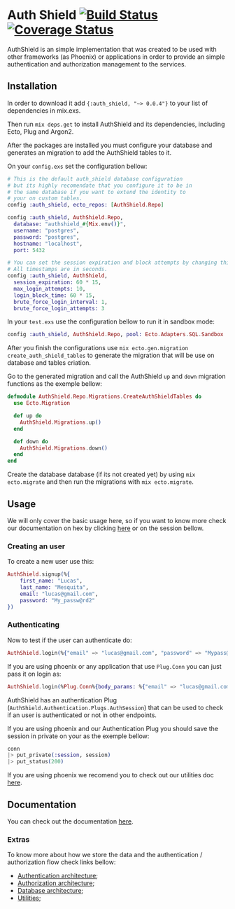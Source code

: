 # Auth Shield [![Build Status](https://travis-ci.com/lcpojr/auth_shield.svg?branch=master)](https://travis-ci.com/lcpojr/auth_shield) [![Coverage Status](https://coveralls.io/repos/github/lcpojr/auth_shield/badge.svg?branch=master)](https://coveralls.io/github/lcpojr/auth_shield?branch=master)

AuthShield is an simple implementation that was created to be used with other frameworks (as Phoenix) or applications in order to provide an simple authentication and authorization management to the services.

## Installation

In order to download it add `{:auth_shield, "~> 0.0.4"}` to your list of dependencies in mix.exs.

Then run `mix deps.get` to install AuthShield and its dependencies, including Ecto, Plug and Argon2.

After the packages are installed you must configure your database and generates an migration to add the AuthShield tables to it.

On your `config.exs` set the configuration bellow:

```elixir
# This is the default auth_shield database configuration
# but its highly recomendate that you configure it to be in
# the same database if you want to extend the identity to
# your on custom tables.
config :auth_shield, ecto_repos: [AuthShield.Repo]

config :auth_shield, AuthShield.Repo,
  database: "authshield_#{Mix.env()}",
  username: "postgres",
  password: "postgres",
  hostname: "localhost",
  port: 5432

# You can set the session expiration and block attempts by changing this config.
# All timestamps are in seconds.
config :auth_shield, AuthShield,
  session_expiration: 60 * 15,
  max_login_attempts: 10,
  login_block_time: 60 * 15,
  brute_force_login_interval: 1,
  brute_force_login_attempts: 3
```

In your `test.exs` use the configuration bellow to run it in sandbox mode:

```elixir
config :auth_shield, AuthShield.Repo, pool: Ecto.Adapters.SQL.Sandbox
```

After you finish the configurations use `mix ecto.gen.migration create_auth_shield_tables` to generate the migration that will be use on database and tables criation.

Go to the generated migration and call the AuthShield `up` and `down` migration functions as the exemple bellow:

```elixir
defmodule AuthShield.Repo.Migrations.CreateAuthShieldTables do
  use Ecto.Migration

  def up do
    AuthShield.Migrations.up()
  end

  def down do
    AuthShield.Migrations.down()
  end
end
```

Create the database database (if its not created yet) by using `mix ecto.migrate` and
then run the migrations with `mix ecto.migrate`.

## Usage

We will only cover the basic usage here, so if you want to know more check our documentation on hex by clicking [here](https://hexdocs.pm/auth_shield/AuthShield.html) or on the session bellow.

### Creating an user

To create a new user use this:

```elixir
AuthShield.signup(%{
    first_name: "Lucas",
    last_name: "Mesquita",
    email: "lucas@gmail.com",
    password: "My_passw@rd2"
})
```

### Authenticating

Now to test if the user can authenticate do:

```elixir
AuthShield.login(%{"email" => "lucas@gmail.com", "password" => "Mypass@rd23"})
```

If you are using phoenix or any application that use `Plug.Conn` you can just pass it on login as:

```elixir
AuthShield.login(%Plug.Conn%{body_params: %{"email" => "lucas@gmail.com", "password" => "Mypass@rd23"})
```

AuthShield has an authentication Plug (`AuthShield.Authentication.Plugs.AuthSession`) that can
be used to check if an user is authenticated or not in other endpoints.

If you are using phoenix and our Authentication Plug you should save the session in private on
your as the exemple bellow:

```elixir
conn
|> put_private(:session, session)
|> put_status(200)
```

If you are using phoenix we recomend you to check out our utilities doc [here](https://github.com/lcpojr/auth_shield/blob/master/docs/utilities.md).

## Documentation

You can check out the documentation [here](https://hexdocs.pm/auth_shield/AuthShield.html).

### Extras

To know more about how we store the data and the authentication / authorization flow check links bellow:

- [Authentication architecture](https://github.com/lcpojr/auth_shield/wiki/Authentication);
- [Authorization architecture](https://github.com/lcpojr/auth_shield/wiki/Authorization);
- [Database architecture](https://github.com/lcpojr/auth_shield/wiki/Database);
- [Utilities](https://github.com/lcpojr/auth_shield/wiki/Utilities);